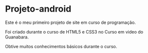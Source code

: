 # Projeto-android
Este é o meu primeiro projeto de site em curso de programação.

Foi criado durante o curso de HTML5 e CSS3 no Curso em video do Guanabara.

Obtive muitos conhecimentos básicos durante o curso.
